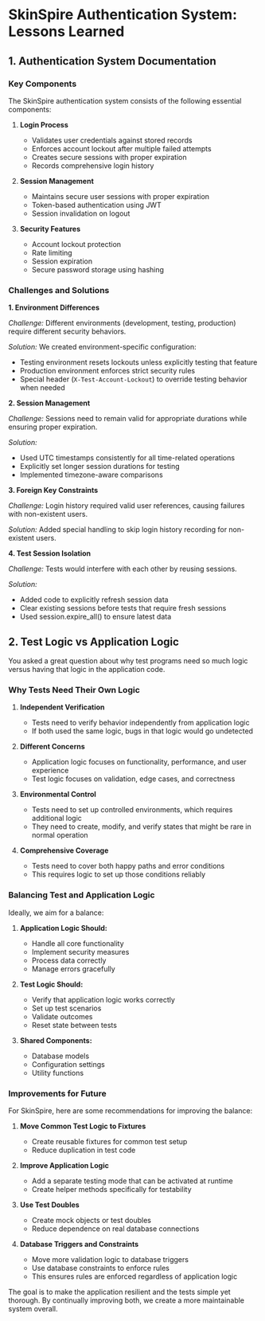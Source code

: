 # SkinSpire Authentication System: Lessons Learned

## 1. Authentication System Documentation

### Key Components

The SkinSpire authentication system consists of the following essential components:

1. **Login Process**
   - Validates user credentials against stored records
   - Enforces account lockout after multiple failed attempts
   - Creates secure sessions with proper expiration
   - Records comprehensive login history

2. **Session Management**
   - Maintains secure user sessions with proper expiration
   - Token-based authentication using JWT
   - Session invalidation on logout

3. **Security Features**
   - Account lockout protection
   - Rate limiting
   - Session expiration
   - Secure password storage using hashing

### Challenges and Solutions

**1. Environment Differences**

*Challenge:* Different environments (development, testing, production) require different security behaviors.

*Solution:* We created environment-specific configuration:
- Testing environment resets lockouts unless explicitly testing that feature
- Production environment enforces strict security rules
- Special header (`X-Test-Account-Lockout`) to override testing behavior when needed

**2. Session Management**

*Challenge:* Sessions need to remain valid for appropriate durations while ensuring proper expiration.

*Solution:* 
- Used UTC timestamps consistently for all time-related operations
- Explicitly set longer session durations for testing
- Implemented timezone-aware comparisons

**3. Foreign Key Constraints**

*Challenge:* Login history required valid user references, causing failures with non-existent users.

*Solution:* Added special handling to skip login history recording for non-existent users.

**4. Test Session Isolation**

*Challenge:* Tests would interfere with each other by reusing sessions.

*Solution:* 
- Added code to explicitly refresh session data
- Clear existing sessions before tests that require fresh sessions
- Used session.expire_all() to ensure latest data

## 2. Test Logic vs Application Logic

You asked a great question about why test programs need so much logic versus having that logic in the application code.

### Why Tests Need Their Own Logic

1. **Independent Verification**
   - Tests need to verify behavior independently from application logic
   - If both used the same logic, bugs in that logic would go undetected

2. **Different Concerns**
   - Application logic focuses on functionality, performance, and user experience
   - Test logic focuses on validation, edge cases, and correctness

3. **Environmental Control**
   - Tests need to set up controlled environments, which requires additional logic
   - They need to create, modify, and verify states that might be rare in normal operation

4. **Comprehensive Coverage**
   - Tests need to cover both happy paths and error conditions
   - This requires logic to set up those conditions reliably

### Balancing Test and Application Logic

Ideally, we aim for a balance:

1. **Application Logic Should:**
   - Handle all core functionality
   - Implement security measures
   - Process data correctly
   - Manage errors gracefully

2. **Test Logic Should:**
   - Verify that application logic works correctly
   - Set up test scenarios
   - Validate outcomes
   - Reset state between tests

3. **Shared Components:**
   - Database models
   - Configuration settings
   - Utility functions

### Improvements for Future

For SkinSpire, here are some recommendations for improving the balance:

1. **Move Common Test Logic to Fixtures**
   - Create reusable fixtures for common test setup
   - Reduce duplication in test code

2. **Improve Application Logic**
   - Add a separate testing mode that can be activated at runtime
   - Create helper methods specifically for testability 

3. **Use Test Doubles**
   - Create mock objects or test doubles
   - Reduce dependence on real database connections

4. **Database Triggers and Constraints**
   - Move more validation logic to database triggers
   - Use database constraints to enforce rules
   - This ensures rules are enforced regardless of application logic

The goal is to make the application resilient and the tests simple yet thorough. By continually improving both, we create a more maintainable system overall.